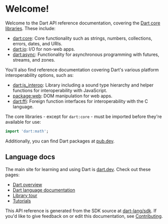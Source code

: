 # Welcome!

Welcome to the Dart API reference documentation, covering the
[Dart core libraries](https://dart.dev/guides/libraries). These include:

  * [dart:core](dart-core/dart-core-library.html): Core functionality such as
    strings, numbers, collections, errors, dates, and URIs.
  * [dart:io](dart-io/dart-io-library.html): I/O for non-web apps.
  * [dart:async](dart-async/dart-async-library.html): Functionality for
    asynchronous programming with futures, streams, and zones.

You'll also find reference documentation covering Dart's
various platform interoperability options, such as:

  * [dart:js_interop](dart-js_interop/dart-js_interop-library.html):
    Library including a sound type hierarchy and helper functions
    for interoperability with JavaScript.
  * [package:web](https://pub.dev/documentation/web):
    DOM manipulation for web apps.
  * [dart:ffi](dart-ffi/dart-ffi-library.html): Foreign function interfaces for
    interoperability with the C language.

The core libraries - except for `dart:core` - must be imported before they're
available for use:

```dart
import 'dart:math';
```

Additionally, you can find Dart packages at [pub.dev](https://pub.dev).

## Language docs

The main site for learning and using Dart is [dart.dev](https://dart.dev).
Check out these pages:

  * [Dart overview](https://dart.dev/overview)
  * [Dart language documentation](https://dart.dev/language)
  * [Library tour](https://dart.dev/libraries)
  * [Tutorials](https://dart.dev/tutorials)

This API reference is generated from the SDK source at
[dart-lang/sdk](https://github.com/dart-lang/sdk). If you'd like to give
feedback on or edit this documentation, see
[Contributing](https://github.com/dart-lang/sdk/blob/main/CONTRIBUTING.md).
